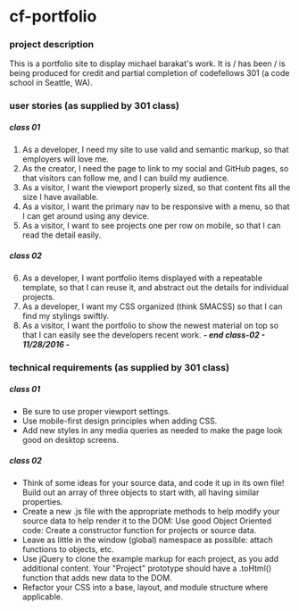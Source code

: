 # cf-portfolio
### project description
This is a portfolio site to display michael barakat's work. It is / has been / is being produced for credit and partial completion of codefellows 301 (a code school in Seattle, WA).

### user stories (as supplied by 301 class)
##### class 01  
1. As a developer, I need my site to use valid and semantic markup, so that employers will love me.
2. As the creator, I need the page to link to my social and GitHub pages, so that visitors can follow me, and I can build my audience.
3. As a visitor, I want the viewport properly sized, so that content fits all the size I have available.
4. As a visitor, I want the primary nav to be responsive with a menu, so that I can get around using any device.
5. As a visitor, I want to see projects one per row on mobile, so that I can read the detail easily.

##### class 02
6. As a developer, I want portfolio items displayed with a repeatable template, so that I can reuse it, and abstract out the details for individual projects.
7. As a developer, I want my CSS organized (think SMACSS) so that I can find my stylings swiftly.
8. As a visitor, I want the portfolio to show the newest material on top so that I can easily see the developers recent work. ***- end class-02 - 11/28/2016 -***

### technical requirements (as supplied by 301 class)
##### class 01
- Be sure to use proper viewport settings.
- Use mobile-first design principles when adding CSS.
- Add new styles in any media queries as needed to make the page look good on desktop screens.  

##### class 02
- Think of some ideas for your source data, and code it up in its own file! Build out an array of three objects to start with, all having similar properties.
- Create a new .js file with the appropriate methods to help modify your source data to help render it to the DOM:
Use good Object Oriented code: Create a constructor function for projects or source data.
- Leave as little in the window (global) namespace as possible: attach functions to objects, etc.
- Use jQuery to clone the example markup for each project, as you add additional content.
Your "Project" prototype should have a .toHtml() function that adds new data to the DOM.
- Refactor your CSS into a base, layout, and module structure where applicable.
